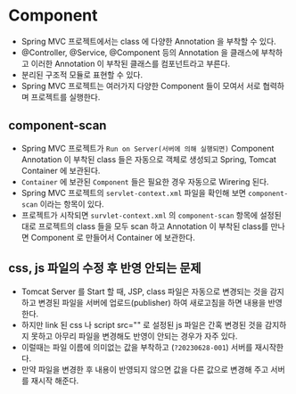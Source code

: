 # Component
- Spring MVC 프로젝트에서는 class 에 다양한 Annotation 을 부착할 수 있다.
- @Controller, @Service, @Component 등의 Annotation 을 클래스에 부착하고 이러한 Annotation 이 부착된 클래스를 컴포넌트라고 부른다. 
- 분리된 구조적 모듈로 표현할 수 있다.
- Spring MVC 프로젝트는 여러가지 다양한 Component 들이 모여서 서로 협력하며 프로젝트를 실행한다.

## component-scan
- Spring MVC 프로젝트가 `Run on Server(서버에 의해 실행되면)`  Component Annotation 이 부착된 class 들은 자동으로 객체로 생성되고 Spring, Tomcat Container 에 보관된다.
- `Container` 에 보관된 `Component` 들은 필요한 경우 자동으로 Wirering 된다.
- Spring MVC 프로젝트의 `servlet-context.xml` 파일을 확인해 보면 `component-scan` 이라는 항목이 있다.
- 프로젝트가 시작되면 `survlet-context.xml` 의 `component-scan` 항목에 설정된 대로 프로젝트의 class 들을 모두 scan 하고 Annotation 이 부착된 class를 만나면 Component 로 만들어서 Container 에 보관한다.

## css, js 파일의 수정 후 반영 안되는 문제 
- Tomcat Server 를 Start 할 때, JSP, class 파일은 자동으로 변경되는 것을 감지하고 변경된 파일을 서버에 업로드(publisher) 하여 새로고침을 하면 내용을 반영한다.
- 하지만 link 된 css 나 script src="" 로 설정된 js 파일은 간혹 변경된 것을 감지하지 못하고 아무리 파일을 변경해도 반영이 안되는 경우가 자주 있다.
- 이럴때는 파일 이름에 의미없는 값을 부착하고 (`?20230628-001`)  서버를 재시작한다.
- 만약 파일을 변경한 후 내용이 반영되지 않으면 값을 다른 값으로 변경해 주고 서버를 재시작 해준다.

